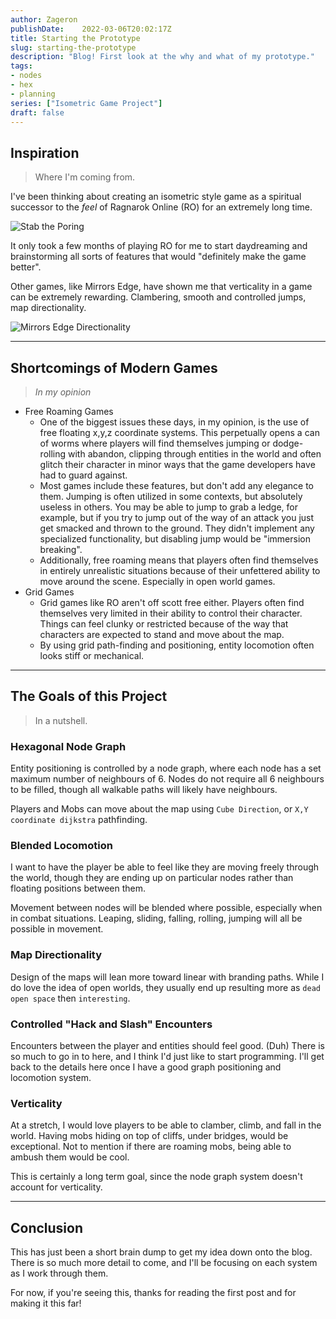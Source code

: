 ```yaml
---
author: Zageron
publishDate: 	2022-03-06T20:02:17Z
title: Starting the Prototype
slug: starting-the-prototype
description: "Blog! First look at the why and what of my prototype."
tags:
- nodes
- hex
- planning
series: ["Isometric Game Project"]
draft: false
---
```


## Inspiration

> Where I'm coming from.

I've been thinking about creating an isometric style game as a spiritual successor
to the _feel_ of Ragnarok Online (RO) for an extremely long time.

![Stab the Poring](ro-poring-stab.png)

It only took a few months of playing RO for me to start daydreaming and brainstorming
all sorts of features that would "definitely make the game better".

Other games, like Mirrors Edge, have shown me that verticality in a game can be extremely rewarding. Clambering, smooth and controlled jumps, map directionality.

![Mirrors Edge Directionality](mirrors-edge-directionality.jpg)

---

## Shortcomings of Modern Games

> _In my opinion_

- Free Roaming Games
  - One of the biggest issues these days, in my opinion,
  is the use of free floating x,y,z coordinate systems.
  This perpetually opens a can of worms where players will find themselves
  jumping or dodge-rolling with abandon, clipping through entities in the
  world and often glitch their character in minor ways that the game
  developers have had to guard against.
  - Most games include these features, but don't add any elegance to them.
  Jumping is often utilized in some contexts, but absolutely useless in others.
  You may be able to jump to grab a ledge, for example,
  but if you try to jump out of the way of an attack you just get smacked and thrown to the ground.
  They didn't implement any specialized functionality, but disabling jump would be "immersion breaking".
  - Additionally, free roaming means that players often find themselves in entirely unrealistic
  situations because of their unfettered ability to move around the scene.
  Especially in open world games.
- Grid Games
  - Grid games like RO aren't off scott free either.
  Players often find themselves very limited in their ability to control their character.
  Things can feel clunky or restricted because of the way that characters are expected to stand and move about the map.
  - By using grid path-finding and positioning, entity locomotion often looks stiff or mechanical.

---

## The Goals of this Project

> In a nutshell.

### Hexagonal Node Graph

Entity positioning is controlled by a node graph,
where each node has a set maximum number of neighbours of 6.
Nodes do not require all 6 neighbours to be filled,
though all walkable paths will likely have neighbours.

Players and Mobs can move about the map using `Cube Direction`,
or `X,Y coordinate dijkstra` pathfinding.

### Blended Locomotion

I want to have the player be able to feel like they are moving freely through the world,
though they are ending up on particular nodes rather than floating positions between them.

Movement between nodes will be blended where possible,
especially when in combat situations.
Leaping, sliding, falling, rolling, jumping will all be possible in movement.

### Map Directionality

Design of the maps will lean more toward linear with branding paths.
While I do love the idea of open worlds, they usually end up resulting more as `dead open space` then `interesting`.

### Controlled "Hack and Slash" Encounters

Encounters between the player and entities should feel good. (Duh)
There is so much to go in to here, and I think I'd just like to start programming.
I'll get back to the details here once I have a good graph positioning and locomotion system.

### Verticality

At a stretch, I would love players to be able to clamber, climb, and fall in the world.
Having mobs hiding on top of cliffs, under bridges, would be exceptional.
Not to mention if there are roaming mobs, being able to ambush them would be cool.

This is certainly a long term goal, since the node graph system doesn't account for verticality.

---

## Conclusion

This has just been a short brain dump to get my idea down onto the blog.
There is so much more detail to come, and I'll be focusing on each system
as I work through them.

For now, if you're seeing this, thanks for reading the first post and for making it this far!
